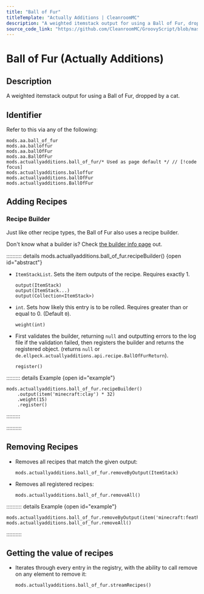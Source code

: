 ```yaml
---
title: "Ball of Fur"
titleTemplate: "Actually Additions | CleanroomMC"
description: "A weighted itemstack output for using a Ball of Fur, dropped by a cat."
source_code_link: "https://github.com/CleanroomMC/GroovyScript/blob/master/src/main/java/com/cleanroommc/groovyscript/compat/mods/actuallyadditions/BallOfFur.java"
---
```


# Ball of Fur (Actually Additions)

## Description

A weighted itemstack output for using a Ball of Fur, dropped by a cat.

## Identifier

Refer to this via any of the following:

```groovy:no-line-numbers {5}
mods.aa.ball_of_fur
mods.aa.balloffur
mods.aa.ballOfFur
mods.aa.BallOfFur
mods.actuallyadditions.ball_of_fur/* Used as page default */ // [!code focus]
mods.actuallyadditions.balloffur
mods.actuallyadditions.ballOfFur
mods.actuallyadditions.BallOfFur
```


## Adding Recipes

### Recipe Builder

Just like other recipe types, the Ball of Fur also uses a recipe builder.

Don't know what a builder is? Check [the builder info page](../../../groovy/builder.md) out.

:::::::::: details mods.actuallyadditions.ball_of_fur.recipeBuilder() {open id="abstract"}
- `ItemStackList`. Sets the item outputs of the recipe. Requires exactly 1.

    ```groovy:no-line-numbers
    output(ItemStack)
    output(ItemStack...)
    output(Collection<ItemStack>)
    ```

- `int`. Sets how likely this entry is to be rolled. Requires greater than or equal to 0. (Default `0`).

    ```groovy:no-line-numbers
    weight(int)
    ```

- First validates the builder, returning `null` and outputting errors to the log file if the validation failed, then registers the builder and returns the registered object. (returns `null` or `de.ellpeck.actuallyadditions.api.recipe.BallOfFurReturn`).

    ```groovy:no-line-numbers
    register()
    ```

::::::::: details Example {open id="example"}
```groovy:no-line-numbers
mods.actuallyadditions.ball_of_fur.recipeBuilder()
    .output(item('minecraft:clay') * 32)
    .weight(15)
    .register()
```

:::::::::

::::::::::

## Removing Recipes

- Removes all recipes that match the given output:

    ```groovy:no-line-numbers
    mods.actuallyadditions.ball_of_fur.removeByOutput(ItemStack)
    ```

- Removes all registered recipes:

    ```groovy:no-line-numbers
    mods.actuallyadditions.ball_of_fur.removeAll()
    ```

:::::::::: details Example {open id="example"}
```groovy:no-line-numbers
mods.actuallyadditions.ball_of_fur.removeByOutput(item('minecraft:feather'))
mods.actuallyadditions.ball_of_fur.removeAll()
```

::::::::::

## Getting the value of recipes

- Iterates through every entry in the registry, with the ability to call remove on any element to remove it:

    ```groovy:no-line-numbers
    mods.actuallyadditions.ball_of_fur.streamRecipes()
    ```
